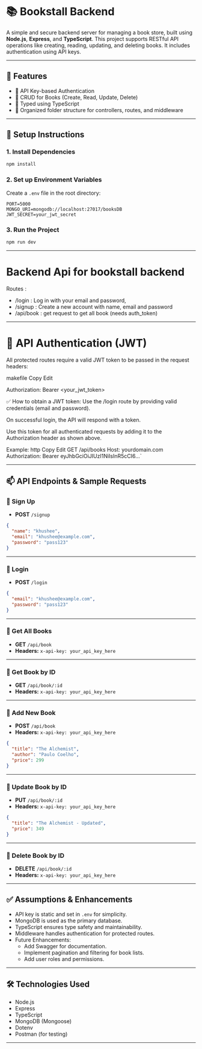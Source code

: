 # 📚 Bookstall Backend

A simple and secure backend server for managing a book store, built using **Node.js**, **Express**, and **TypeScript**. This project supports RESTful API operations like creating, reading, updating, and deleting books. It includes authentication using API keys.

---

## 🚀 Features

- 🔐 API Key-based Authentication
- 📖 CRUD for Books (Create, Read, Update, Delete)
- 📄 Typed using TypeScript
- 🧪 Organized folder structure for controllers, routes, and middleware

---

## 🚀 Setup Instructions


### 1. Install Dependencies

```bash
npm install
```

### 2. Set up Environment Variables

Create a `.env` file in the root directory:

```env
PORT=5000
MONGO_URI=mongodb://localhost:27017/booksDB
JWT_SECRET=your_jwt_secret
```

### 3. Run the Project

```bash
npm run dev
```

---

# Backend Api for bookstall backend
 Routes :
 - /login : Log in with your email and password, 
 - /signup : Create a new account with name, email and password 
 - /api/book :  get request to get all book (needs auth_token)
 

----

# 🔐 API Authentication (JWT)
All protected routes require a valid JWT token to be passed in the request headers:

makefile
Copy
Edit

Authorization: Bearer <your_jwt_token>

✅ How to obtain a JWT token:
Use the /login route by providing valid credentials (email and password).

On successful login, the API will respond with a token.

Use this token for all authenticated requests by adding it to the Authorization header as shown above.

Example:
http
Copy
Edit
GET /api/books
Host: yourdomain.com
Authorization: Bearer eyJhbGciOiJIUzI1NiIsInR5cCI6...`

---

## 📫 API Endpoints & Sample Requests

### 🔹 Sign Up

- **POST** `/signup`
```json
{
  "name": "khushee",
  "email": "khushee@example.com",
  "password": "pass123"
}
```

---

### 🔹 Login

- **POST** `/login`
```json
{
  "email": "khushee@example.com",
  "password": "pass123"
}
```

---

### 🔹 Get All Books

- **GET** `/api/book`
- **Headers:** `x-api-key: your_api_key_here`

---

### 🔹 Get Book by ID

- **GET** `/api/book/:id`
- **Headers:** `x-api-key: your_api_key_here`

---

### 🔹 Add New Book

- **POST** `/api/book`
- **Headers:** `x-api-key: your_api_key_here`
```json
{
  "title": "The Alchemist",
  "author": "Paulo Coelho",
  "price": 299
}
```

---

### 🔹 Update Book by ID

- **PUT** `/api/book/:id`
- **Headers:** `x-api-key: your_api_key_here`
```json
{
  "title": "The Alchemist - Updated",
  "price": 349
}
```

---

### 🔹 Delete Book by ID

- **DELETE** `/api/book/:id`
- **Headers:** `x-api-key: your_api_key_here`

---

## ✅ Assumptions & Enhancements

- API key is static and set in `.env` for simplicity.
- MongoDB is used as the primary database.
- TypeScript ensures type safety and maintainability.
- Middleware handles authentication for protected routes.
- Future Enhancements:
  - Add Swagger for documentation.
  - Implement pagination and filtering for book lists.
  - Add user roles and permissions.

---

## 🛠️ Technologies Used

- Node.js
- Express
- TypeScript
- MongoDB (Mongoose)
- Dotenv
- Postman (for testing)

---
